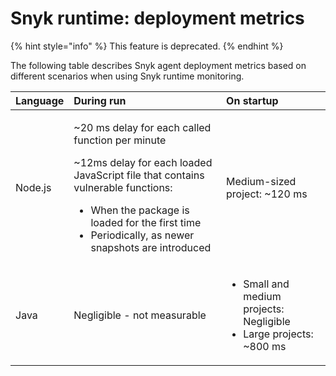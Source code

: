 # Snyk runtime: deployment metrics

{% hint style="info" %}
This feature is deprecated.
{% endhint %}

The following table describes Snyk agent deployment metrics based on different scenarios when using Snyk runtime monitoring.

<table>
  <thead>
    <tr>
      <th style="text-align:left">Language</th>
      <th style="text-align:left">During run</th>
      <th style="text-align:left">On startup</th>
    </tr>
  </thead>
  <tbody>
    <tr>
      <td style="text-align:left">Node.js</td>
      <td style="text-align:left">
        <p>~20 ms delay for each called function per minute</p>
        <p>~12ms delay for each loaded JavaScript file that contains vulnerable functions:</p>
        <ul>
          <li>When the package is loaded for the first time</li>
          <li>Periodically, as newer snapshots are introduced</li>
        </ul>
      </td>
      <td style="text-align:left">Medium-sized project: ~120 ms</td>
    </tr>
    <tr>
      <td style="text-align:left">Java</td>
      <td style="text-align:left">Negligible - not measurable</td>
      <td style="text-align:left">
        <ul>
          <li>Small and medium projects: Negligible</li>
          <li>Large projects: ~800 ms</li>
        </ul>
      </td>
    </tr>
  </tbody>
</table>



